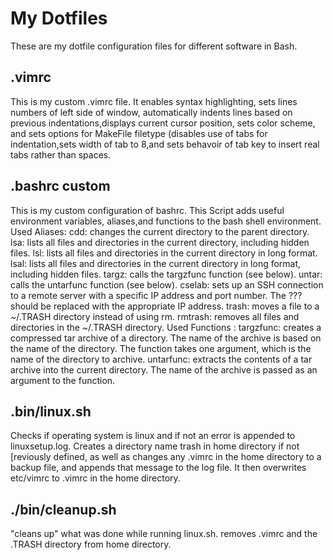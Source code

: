 # My Dotfiles
These are my dotfile configuration files for different software in Bash.
## .vimrc
This is my custom .vimrc file. It enables syntax highlighting, sets lines numbers of left side of window, automatically indents lines based on previous indentations,displays current cursor position, sets color scheme, and sets options for MakeFile filetype (disables use of tabs for indentation,sets width of tab to 8,and sets behavoir of tab key to insert real tabs rather than spaces.
## .bashrc custom
This is my custom configuration of bashrc. This Script adds useful environment variables, aliases,and functions to the bash shell environment. 
Used Aliases:
cdd: changes the current directory to the parent directory.
lsa: lists all files and directories in the current directory, including hidden files.
lsl: lists all files and directories in the current directory in long format.
lsal: lists all files and directories in the current directory in long format, including hidden files.
targz: calls the targzfunc function (see below).
untar: calls the untarfunc function (see below).
cselab: sets up an SSH connection to a remote server with a specific IP address and port number. The ??? should be replaced with the appropriate IP address.
trash: moves a file to a ~/.TRASH directory instead of using rm.
rmtrash: removes all files and directories in the ~/.TRASH directory.
Used Functions :
targzfunc: creates a compressed tar archive of a directory. The name of the archive is based on the name of the directory. The function takes one argument, which is the name of the directory to archive.
untarfunc: extracts the contents of a tar archive into the current directory. The name of the archive is passed as an argument to the function.
## .bin/linux.sh
Checks if operating system is linux and if not an error is appended to linuxsetup.log. Creates a directory name trash in home directory if not [reviously defined, as well as changes any .vimrc in the home directory to a backup file, and appends that message to the log file. It then overwrites etc/vimrc to .vimrc in the home directory.
## ./bin/cleanup.sh
"cleans up" what was done while running linux.sh. removes .vimrc and the .TRASH directory from home directory.
